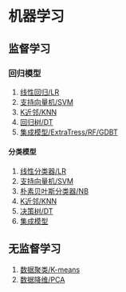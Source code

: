 # 机器学习

## 监督学习

### 回归模型
1. [线性回归/LR]()
2. [支持向量机/SVM]()
3. [K近邻/KNN]()
4. [回归树/DT]()
5. [集成模型/ExtraTress/RF/GDBT]()

#### 分类模型
1. [线性分类器/LR]()
2. [支持向量机/SVM]()
3. [朴素贝叶斯分类器/NB]()
4. [K近邻/KNN]()
5. [决策树/DT]()
6. [集成模型]()

## 无监督学习
1. [数据聚类/K-means]()
2. [数据降维/PCA]()
